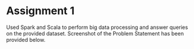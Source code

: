 # Assignment 1
Used Spark and Scala to perform big data processing and answer queries on the provided dataset. Screenshot of the Problem Statement has been provided below.

